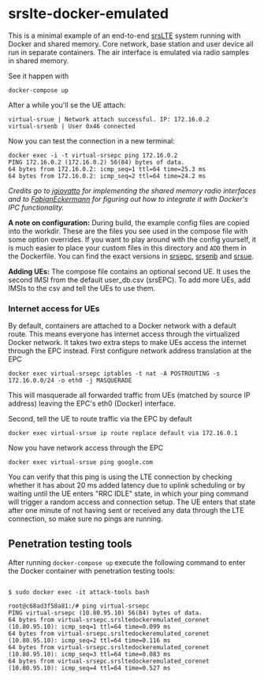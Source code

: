 # srslte-docker-emulated

This is a minimal example of an end-to-end [srsLTE] system running with Docker
and shared memory. Core network, base station and user device all run in
separate containers. The air interface is emulated via radio samples in shared
memory.

See it happen with

    docker-compose up

After a while you'll se the UE attach:

    virtual-srsue | Network attach successful. IP: 172.16.0.2
    virtual-srsenb | User 0x46 connected

Now you can test the connection in a new terminal:

    docker exec -i -t virtual-srsepc ping 172.16.0.2
    PING 172.16.0.2 (172.16.0.2) 56(84) bytes of data.
    64 bytes from 172.16.0.2: icmp_seq=1 ttl=64 time=25.3 ms
    64 bytes from 172.16.0.2: icmp_seq=2 ttl=64 time=24.2 ms

*Credits go to [jgiovatto] for implementing the shared memory radio interfaces
and to [FabianEckermann] for figuring out how to integrate it with Docker's IPC
functionality.*

[srsLTE]: https://github.com/srsLTE/srsLTE
[jgiovatto]: https://github.com/jgiovatto
[FabianEckermann]: https://github.com/FabianEckermann

**A note on configuration:** During build, the example config files are copied
into the workdir. These are the files you see used in the compose file with some
option overrides. If you want to play around with the config yourself, it is
much easier to place your custom files in this directory and `ADD` them in the
Dockerfile. You can find the exact versions in [srsepc], [srsenb] and [srsue].

[srsepc]: https://github.com/jgiovatto/srsLTE/tree/5d82f19988bc148d7f4cec7a0f29184375a64b40/srsepc
[srsenb]: https://github.com/jgiovatto/srsLTE/tree/5d82f19988bc148d7f4cec7a0f29184375a64b40/srsenb
[srsue]: https://github.com/jgiovatto/srsLTE/tree/5d82f19988bc148d7f4cec7a0f29184375a64b40/srsue

**Adding UEs:** The compose file contains an optional second UE. It uses the
second IMSI from the default user_db.csv (srsEPC). To add more UEs, add IMSIs to
the csv and tell the UEs to use them.

### Internet access for UEs

By default, containers are attached to a Docker network with a default
route. This means everyone has internet access through the virtualized Docker
network. It takes two extra steps to make UEs access the internet through the
EPC instead. First configure network address translation at the EPC

    docker exec virtual-srsepc iptables -t nat -A POSTROUTING -s 172.16.0.0/24 -o eth0 -j MASQUERADE

This will masquerade all forwarded traffic from UEs (matched by source IP
address) leaving the EPC's eth0 (Docker) interface.

Second, tell the UE to route traffic via the EPC by default

    docker exec virtual-srsue ip route replace default via 172.16.0.1

Now you have network access through the EPC

    docker exec virtual-srsue ping google.com

You can verify that this ping is using the LTE connection by checking whether
it has about 20 ms added latency due to uplink scheduling or by waiting until
the UE enters "RRC IDLE" state, in which your ping command will trigger a
random access and connection setup. The UE enters that state after one minute
of not having sent or received any data through the LTE connection, so make
sure no pings are running.

## Penetration testing tools

After running `docker-compose up` execute the following command to enter the Docker container with penetration testing tools:

```

$ sudo docker exec -it attack-tools bash

root@c68ad3f58a81:/# ping virtual-srsepc
PING virtual-srsepc (10.80.95.10) 56(84) bytes of data.
64 bytes from virtual-srsepc.srsltedockeremulated_corenet (10.80.95.10): icmp_seq=1 ttl=64 time=0.099 ms
64 bytes from virtual-srsepc.srsltedockeremulated_corenet (10.80.95.10): icmp_seq=2 ttl=64 time=0.116 ms
64 bytes from virtual-srsepc.srsltedockeremulated_corenet (10.80.95.10): icmp_seq=3 ttl=64 time=0.083 ms
64 bytes from virtual-srsepc.srsltedockeremulated_corenet (10.80.95.10): icmp_seq=4 ttl=64 time=0.527 ms
```
